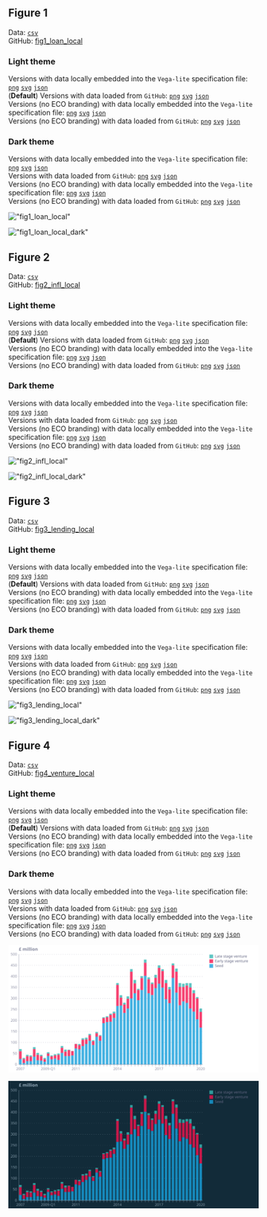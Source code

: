 ## Figure 1  

Data: [`csv`](data/fig1_loan_local.csv)  
GitHub: [fig1_loan_local](https://github.com/EconomicsObservatory/ECOvisualisations/tree/main/articles/how-did-uk-small-and-medium-sized-enterprises-manage-during-the-pandemic)  

### Light theme  

Versions with data locally embedded into the `Vega-lite` specification file: [`png`](visualisation/fig1_loan_local_local.png) [`svg`](visualisation/fig1_loan_local_local.svg) [`json`](visualisation/fig1_loan_local_local.json)   
 (**Default**) Versions with data loaded from `GitHub`: [`png`](visualisation/fig1_loan_local.png) [`svg`](visualisation/fig1_loan_local.svg) [`json`](visualisation/fig1_loan_local.json)  
Versions (no ECO branding) with data locally embedded into the `Vega-lite` specification file: [`png`](visualisation/fig1_loan_local_local_no_branding.png) [`svg`](visualisation/fig1_loan_local_local_no_branding.svg) [`json`](visualisation/fig1_loan_local_local_no_branding.json)   
Versions (no ECO branding) with data loaded from `GitHub`: [`png`](visualisation/fig1_loan_local_no_branding.png) [`svg`](visualisation/fig1_loan_local_no_branding.svg) [`json`](visualisation/fig1_loan_local_no_branding.json)   

### Dark theme  

Versions with data locally embedded into the `Vega-lite` specification file: [`png`](visualisation/fig1_loan_local_local_dark.png) [`svg`](visualisation/fig1_loan_local_local_dark.svg) [`json`](visualisation/fig1_loan_local_local_dark.json)   
 Versions with data loaded from `GitHub`: [`png`](visualisation/fig1_loan_local_dark.png) [`svg`](visualisation/fig1_loan_local_dark.svg) [`json`](visualisation/fig1_loan_local_dark.json)  
Versions (no ECO branding) with data locally embedded into the `Vega-lite` specification file: [`png`](visualisation/fig1_loan_local_local_no_branding_dark.png) [`svg`](visualisation/fig1_loan_local_local_no_branding_dark.svg) [`json`](visualisation/fig1_loan_local_local_no_branding_dark.json)   
Versions (no ECO branding) with data loaded from `GitHub`: [`png`](visualisation/fig1_loan_local_no_branding_dark.png) [`svg`](visualisation/fig1_loan_local_no_branding_dark.svg) [`json`](visualisation/fig1_loan_local_no_branding_dark.json)   

!["fig1_loan_local"](visualisation/fig1_loan_local.svg "fig1_loan_local")

  

!["fig1_loan_local_dark"](visualisation/fig1_loan_local_dark.svg "fig1_loan_local")

## Figure 2  

Data: [`csv`](data/fig2_infl_local.csv)  
GitHub: [fig2_infl_local](https://github.com/EconomicsObservatory/ECOvisualisations/tree/main/articles/how-did-uk-small-and-medium-sized-enterprises-manage-during-the-pandemic)  

### Light theme  

Versions with data locally embedded into the `Vega-lite` specification file: [`png`](visualisation/fig2_infl_local_local.png) [`svg`](visualisation/fig2_infl_local_local.svg) [`json`](visualisation/fig2_infl_local_local.json)   
 (**Default**) Versions with data loaded from `GitHub`: [`png`](visualisation/fig2_infl_local.png) [`svg`](visualisation/fig2_infl_local.svg) [`json`](visualisation/fig2_infl_local.json)  
Versions (no ECO branding) with data locally embedded into the `Vega-lite` specification file: [`png`](visualisation/fig2_infl_local_local_no_branding.png) [`svg`](visualisation/fig2_infl_local_local_no_branding.svg) [`json`](visualisation/fig2_infl_local_local_no_branding.json)   
Versions (no ECO branding) with data loaded from `GitHub`: [`png`](visualisation/fig2_infl_local_no_branding.png) [`svg`](visualisation/fig2_infl_local_no_branding.svg) [`json`](visualisation/fig2_infl_local_no_branding.json)   

### Dark theme  

Versions with data locally embedded into the `Vega-lite` specification file: [`png`](visualisation/fig2_infl_local_local_dark.png) [`svg`](visualisation/fig2_infl_local_local_dark.svg) [`json`](visualisation/fig2_infl_local_local_dark.json)   
 Versions with data loaded from `GitHub`: [`png`](visualisation/fig2_infl_local_dark.png) [`svg`](visualisation/fig2_infl_local_dark.svg) [`json`](visualisation/fig2_infl_local_dark.json)  
Versions (no ECO branding) with data locally embedded into the `Vega-lite` specification file: [`png`](visualisation/fig2_infl_local_local_no_branding_dark.png) [`svg`](visualisation/fig2_infl_local_local_no_branding_dark.svg) [`json`](visualisation/fig2_infl_local_local_no_branding_dark.json)   
Versions (no ECO branding) with data loaded from `GitHub`: [`png`](visualisation/fig2_infl_local_no_branding_dark.png) [`svg`](visualisation/fig2_infl_local_no_branding_dark.svg) [`json`](visualisation/fig2_infl_local_no_branding_dark.json)   

!["fig2_infl_local"](visualisation/fig2_infl_local.svg "fig2_infl_local")

  

!["fig2_infl_local_dark"](visualisation/fig2_infl_local_dark.svg "fig2_infl_local")

## Figure 3  

Data: [`csv`](data/fig3_lending_local.csv)  
GitHub: [fig3_lending_local](https://github.com/EconomicsObservatory/ECOvisualisations/tree/main/articles/how-did-uk-small-and-medium-sized-enterprises-manage-during-the-pandemic)  

### Light theme  

Versions with data locally embedded into the `Vega-lite` specification file: [`png`](visualisation/fig3_lending_local_local.png) [`svg`](visualisation/fig3_lending_local_local.svg) [`json`](visualisation/fig3_lending_local_local.json)   
 (**Default**) Versions with data loaded from `GitHub`: [`png`](visualisation/fig3_lending_local.png) [`svg`](visualisation/fig3_lending_local.svg) [`json`](visualisation/fig3_lending_local.json)  
Versions (no ECO branding) with data locally embedded into the `Vega-lite` specification file: [`png`](visualisation/fig3_lending_local_local_no_branding.png) [`svg`](visualisation/fig3_lending_local_local_no_branding.svg) [`json`](visualisation/fig3_lending_local_local_no_branding.json)   
Versions (no ECO branding) with data loaded from `GitHub`: [`png`](visualisation/fig3_lending_local_no_branding.png) [`svg`](visualisation/fig3_lending_local_no_branding.svg) [`json`](visualisation/fig3_lending_local_no_branding.json)   

### Dark theme  

Versions with data locally embedded into the `Vega-lite` specification file: [`png`](visualisation/fig3_lending_local_local_dark.png) [`svg`](visualisation/fig3_lending_local_local_dark.svg) [`json`](visualisation/fig3_lending_local_local_dark.json)   
 Versions with data loaded from `GitHub`: [`png`](visualisation/fig3_lending_local_dark.png) [`svg`](visualisation/fig3_lending_local_dark.svg) [`json`](visualisation/fig3_lending_local_dark.json)  
Versions (no ECO branding) with data locally embedded into the `Vega-lite` specification file: [`png`](visualisation/fig3_lending_local_local_no_branding_dark.png) [`svg`](visualisation/fig3_lending_local_local_no_branding_dark.svg) [`json`](visualisation/fig3_lending_local_local_no_branding_dark.json)   
Versions (no ECO branding) with data loaded from `GitHub`: [`png`](visualisation/fig3_lending_local_no_branding_dark.png) [`svg`](visualisation/fig3_lending_local_no_branding_dark.svg) [`json`](visualisation/fig3_lending_local_no_branding_dark.json)   

!["fig3_lending_local"](visualisation/fig3_lending_local.svg "fig3_lending_local")

  

!["fig3_lending_local_dark"](visualisation/fig3_lending_local_dark.svg "fig3_lending_local")

## Figure 4  

Data: [`csv`](data/fig4_venture_local.csv)  
GitHub: [fig4_venture_local](https://github.com/EconomicsObservatory/ECOvisualisations/tree/main/articles/how-did-uk-small-and-medium-sized-enterprises-manage-during-the-pandemic)  

### Light theme  

Versions with data locally embedded into the `Vega-lite` specification file: [`png`](visualisation/fig4_venture_local_local.png) [`svg`](visualisation/fig4_venture_local_local.svg) [`json`](visualisation/fig4_venture_local_local.json)   
 (**Default**) Versions with data loaded from `GitHub`: [`png`](visualisation/fig4_venture_local.png) [`svg`](visualisation/fig4_venture_local.svg) [`json`](visualisation/fig4_venture_local.json)  
Versions (no ECO branding) with data locally embedded into the `Vega-lite` specification file: [`png`](visualisation/fig4_venture_local_local_no_branding.png) [`svg`](visualisation/fig4_venture_local_local_no_branding.svg) [`json`](visualisation/fig4_venture_local_local_no_branding.json)   
Versions (no ECO branding) with data loaded from `GitHub`: [`png`](visualisation/fig4_venture_local_no_branding.png) [`svg`](visualisation/fig4_venture_local_no_branding.svg) [`json`](visualisation/fig4_venture_local_no_branding.json)   

### Dark theme  

Versions with data locally embedded into the `Vega-lite` specification file: [`png`](visualisation/fig4_venture_local_local_dark.png) [`svg`](visualisation/fig4_venture_local_local_dark.svg) [`json`](visualisation/fig4_venture_local_local_dark.json)   
 Versions with data loaded from `GitHub`: [`png`](visualisation/fig4_venture_local_dark.png) [`svg`](visualisation/fig4_venture_local_dark.svg) [`json`](visualisation/fig4_venture_local_dark.json)  
Versions (no ECO branding) with data locally embedded into the `Vega-lite` specification file: [`png`](visualisation/fig4_venture_local_local_no_branding_dark.png) [`svg`](visualisation/fig4_venture_local_local_no_branding_dark.svg) [`json`](visualisation/fig4_venture_local_local_no_branding_dark.json)   
Versions (no ECO branding) with data loaded from `GitHub`: [`png`](visualisation/fig4_venture_local_no_branding_dark.png) [`svg`](visualisation/fig4_venture_local_no_branding_dark.svg) [`json`](visualisation/fig4_venture_local_no_branding_dark.json)   

!["fig4_venture_local"](visualisation/fig4_venture_local.svg "fig4_venture_local")

  

!["fig4_venture_local_dark"](visualisation/fig4_venture_local_dark.svg "fig4_venture_local")

